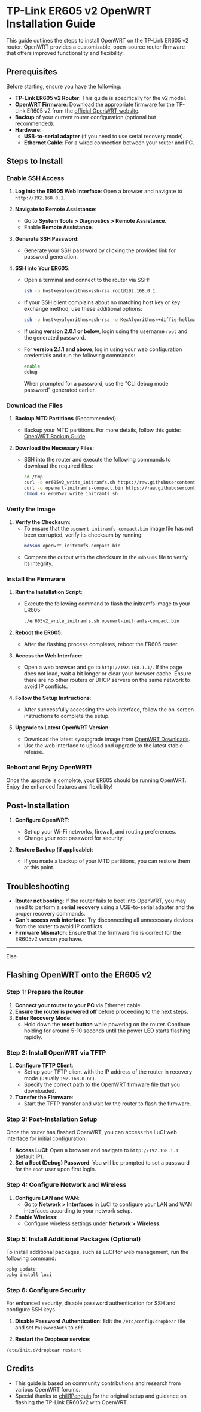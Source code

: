 # TP-Link ER605 v2 OpenWRT Installation Guide

This guide outlines the steps to install OpenWRT on the TP-Link ER605 v2 router. OpenWRT provides a customizable, open-source router firmware that offers improved functionality and flexibility.

## Prerequisites

Before starting, ensure you have the following:

- **TP-Link ER605 v2 Router**: This guide is specifically for the v2 model.
- **OpenWRT Firmware**: Download the appropriate firmware for the TP-Link ER605 v2 from the [official OpenWRT website](https://openwrt.org/).
- **Backup** of your current router configuration (optional but recommended).
- **Hardware**:
    - **USB-to-serial adapter** (if you need to use serial recovery mode).
    - **Ethernet Cable**: For a wired connection between your router and PC.


## Steps to Install

### Enable SSH Access

1. **Log into the ER605 Web Interface**: Open a browser and navigate to `http://192.168.0.1`.
2. **Navigate to Remote Assistance**:
    - Go to **System Tools > Diagnostics > Remote Assistance**.
    - Enable **Remote Assistance**.

3. **Generate SSH Password**:
    - Generate your SSH password by clicking the provided link for password generation.

4. **SSH into Your ER605**:
    - Open a terminal and connect to the router via SSH:
      ```bash
      ssh -o hostkeyalgorithms=ssh-rsa root@192.168.0.1
      ```
    - If your SSH client complains about no matching host key or key exchange method, use these additional options:
      ```bash
      ssh -o hostkeyalgorithms=ssh-rsa -o KexAlgorithms=+diffie-hellman-group1-sha1 root@192.168.0.1
      ```

    - If using **version 2.0.1 or below**, login using the username `root` and the generated password.
    - For **version 2.1.1 and above**, log in using your web configuration credentials and run the following commands:
      ```bash
      enable
      debug
      ```
      When prompted for a password, use the "CLI debug mode password" generated earlier.

### Download the Files

1. **Backup MTD Partitions** (Recommended):
   - Backup your MTD partitions. For more details, follow this guide: [OpenWRT Backup Guide](https://openwrt.org/docs/guide-user/installation/generic.backup?do=#create_full_mtd_backup).

2. **Download the Necessary Files**:
    - SSH into the router and execute the following commands to download the required files:
      ```bash
      cd /tmp
      curl -o er605v2_write_initramfs.sh https://raw.githubusercontent.com/chill1Penguin/er605v2_openwrt_install/main/er605v2_write_initramfs.sh
      curl -o openwrt-initramfs-compact.bin https://raw.githubusercontent.com/chill1Penguin/er605v2_openwrt_install/main/openwrt-initramfs-compact.bin
      chmod +x er605v2_write_initramfs.sh
      ```

### Verify the Image

1. **Verify the Checksum**:
   - To ensure that the `openwrt-initramfs-compact.bin` image file has not been corrupted, verify its checksum by running:
      ```bash
      md5sum openwrt-initramfs-compact.bin
      ```
   - Compare the output with the checksum in the `md5sums` file to verify its integrity.

### Install the Firmware

1. **Run the Installation Script**:
    - Execute the following command to flash the initramfs image to your ER605:
      ```bash
      ./er605v2_write_initramfs.sh openwrt-initramfs-compact.bin
      ```
   
2. **Reboot the ER605**:
    - After the flashing process completes, reboot the ER605 router.

3. **Access the Web Interface**:
    - Open a web browser and go to `http://192.168.1.1/`. If the page does not load, wait a bit longer or clear your browser cache. Ensure there are no other routers or DHCP servers on the same network to avoid IP conflicts.

4. **Follow the Setup Instructions**:
    - After successfully accessing the web interface, follow the on-screen instructions to complete the setup.

5. **Upgrade to Latest OpenWRT Version**:
    - Download the latest sysupgrade image from [OpenWRT Downloads](https://downloads.openwrt.org).
    - Use the web interface to upload and upgrade to the latest stable release.

### Reboot and Enjoy OpenWRT!

Once the upgrade is complete, your ER605 should be running OpenWRT. Enjoy the enhanced features and flexibility!

## Post-Installation

1. **Configure OpenWRT**:
    - Set up your Wi-Fi networks, firewall, and routing preferences.
    - Change your root password for security.

2. **Restore Backup (if applicable)**:
    - If you made a backup of your MTD partitions, you can restore them at this point.

## Troubleshooting

- **Router not booting**: If the router fails to boot into OpenWRT, you may need to perform a **serial recovery** using a USB-to-serial adapter and the proper recovery commands.
- **Can't access web interface**: Try disconnecting all unnecessary devices from the router to avoid IP conflicts.
- **Firmware Mismatch**: Ensure that the firmware file is correct for the ER605v2 version you have.


---
Else

## Flashing OpenWRT onto the ER605 v2

### Step 1: Prepare the Router
1. **Connect your router to your PC** via Ethernet cable.
2. **Ensure the router is powered off** before proceeding to the next steps.
3. **Enter Recovery Mode**:
   - Hold down the **reset button** while powering on the router. Continue holding for around 5-10 seconds until the power LED starts flashing rapidly.

### Step 2: Install OpenWRT via TFTP
1. **Configure TFTP Client**:
   - Set up your TFTP client with the IP address of the router in recovery mode (usually `192.168.0.66`).
   - Specify the correct path to the OpenWRT firmware file that you downloaded.
2. **Transfer the Firmware**:
   - Start the TFTP transfer and wait for the router to flash the firmware.

### Step 3: Post-Installation Setup
Once the router has flashed OpenWRT, you can access the LuCI web interface for initial configuration.

1. **Access LuCI**: Open a browser and navigate to `http://192.168.1.1` (default IP).
2. **Set a Root (Debug) Password**: You will be prompted to set a password for the `root` user upon first login.

### Step 4: Configure Network and Wireless
1. **Configure LAN and WAN**:
   - Go to **Network > Interfaces** in LuCI to configure your LAN and WAN interfaces according to your network setup.
2. **Enable Wireless**:
   - Configure wireless settings under **Network > Wireless**.

### Step 5: Install Additional Packages (Optional)
To install additional packages, such as LuCI for web management, run the following command:

```bash
opkg update
opkg install luci
```

### Step 6: Configure Security
For enhanced security, disable password authentication for SSH and configure SSH keys.

1. **Disable Password Authentication**:
Edit the `/etc/config/dropbear` file and set `PasswordAuth` to `off`.

2. **Restart the Dropbear service**:

```bash
/etc/init.d/dropbear restart
```

## Credits

- This guide is based on community contributions and research from various OpenWRT forums.
- Special thanks to [chill1Penguin](https://github.com/chill1Penguin) for the original setup and guidance on flashing the TP-Link ER605v2 with OpenWRT.